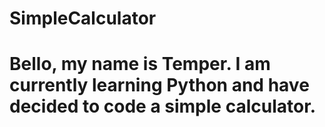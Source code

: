 # SimpleCalculator

# Bello, my name is Temper. I am currently learning Python and have decided to code a simple calculator.
